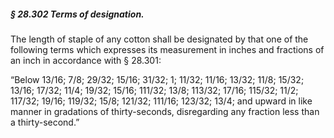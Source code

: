 ##### § 28.302 Terms of designation. #####

The length of staple of any cotton shall be designated by that one of the following terms which expresses its measurement in inches and fractions of an inch in accordance with § 28.301:

“Below 13/16; 7/8; 29/32; 15/16; 31/32; 1; 11/32; 11/16; 13/32; 11/8; 15/32; 13/16; 17/32; 11/4; 19/32; 15/16; 111/32; 13/8; 113/32; 17/16; 115/32; 11/2; 117/32; 19/16; 119/32; 15/8; 121/32; 111/16; 123/32; 13/4; and upward in like manner in gradations of thirty-seconds, disregarding any fraction less than a thirty-second.”